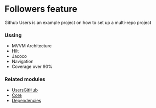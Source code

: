# Followers feature

Github Users is an example project on how to set up a multi-repo project
### Ussing

- MVVM Architecture
- Hilt
- Jacoco
- Navigation
- Coverage over 90%

### Related modules

- [UsersGitHub](https://github.com/AMarturelo/app-usersgithub-android)
- [Core](https://github.com/AMarturelo/usersgithub-android-core)
- [Dependencies](https://github.com/AMarturelo/usersgithub-android-dependencies)